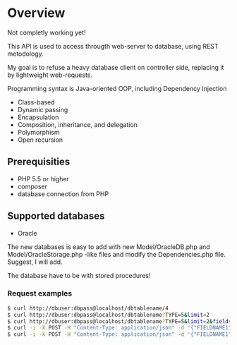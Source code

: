 # Overview

Not completly working yet!

This API is used to access througth web-server to database, using REST metodology.

My goal is to refuse a heavy database client on controller side, replacing it by lightweight web-requests.

Programming syntax is Java-oriented OOP, including Dependency Injection

- Class-based
- Dynamic passing
- Encapsulation
- Composition, inheritance, and delegation
- Polymorphism
- Open recursion


## Prerequisities

- PHP 5.5 or higher
- composer
- database connection from PHP


## Supported databases

- Oracle

The new databases is easy to add with new Model/OracleDB.php and Model/OracleStorage.php -like files and modify the Dependencies.php file. Suggest, I will add.

The database have to be with stored procedures!


### Request examples

```bash
$ curl http://dbuser:dbpass@localhost/dbtablename/4
$ curl http://dbuser:dbpass@localhost/dbtablename?TYPE=5&limit=2
$ curl http://dbuser:dbpass@localhost/dbtablename?TYPE=5&limit=2&fields=FIELDNAME1,FIELDNAME2
$ curl -i -X POST -H "Content-Type: application/json" -d '{"FIELDNAME1":"some text","FIELDNAME2":"0","FIELDNAME3":"1"}' http://dbuser:dbpass@localhost/dbtablename
$ curl -i -X POST -H "Content-Type: application/json" -d '{"FIELDNAME1":"some text","FIELDNAME2":0,"FIELDNAME3":1}' http://dbuser:dbpass@localhost/dbtablename
```
